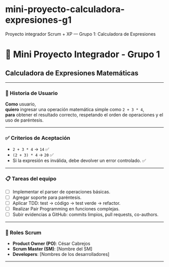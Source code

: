 # mini-proyecto-calculadora-expresiones-g1
Proyecto integrador Scrum + XP — Grupo 1: Calculadora de Expresiones
# 🧮 Mini Proyecto Integrador - Grupo 1

## Calculadora de Expresiones Matemáticas

---

### 🎯 Historia de Usuario

**Como** usuario,  
**quiero** ingresar una operación matemática simple como `2 + 3 * 4`,  
**para** obtener el resultado correcto, respetando el orden de operaciones y el uso de paréntesis.

---

### ✅ Criterios de Aceptación

- `2 + 3 * 4` → `14` ✅  
- `(2 + 3) * 4` → `20` ✅  
- Si la expresión es inválida, debe devolver un error controlado. ✅

---

### 📋 Tareas del equipo

- [ ] Implementar el parser de operaciones básicas.
- [ ] Agregar soporte para paréntesis.
- [ ] Aplicar TDD: test → código → test verde → refactor.
- [ ] Realizar Pair Programming en funciones complejas.
- [ ] Subir evidencias a GitHub: commits limpios, pull requests, co-authors.

---

### 👥 Roles Scrum

- **Product Owner (PO)**: César Cabrejos  
- **Scrum Master (SM)**: [Nombre del SM]  
- **Developers**: [Nombres de los desarrolladores]

---
